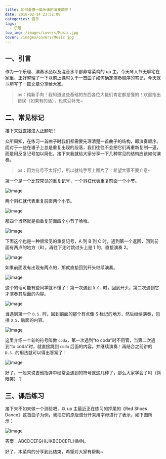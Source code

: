 ```yaml
---
title: 如何看懂一篇乐谱的演奏顺序？
date: 2018-02-14 23:52:08
categories: 音乐
tags:
  - 乐理
top_img: /images/covers/Music.jpg
cover: /images/covers/Music.jpg
---
```


## 一、引言

作为一个乐理、演奏水品以及混音水平都非常菜鸡的 up 主，今天琴人节无聊宅在家里，正好整理了一下以前上课时关于一首曲子如何确定演奏顺序的笔记，今天就斗胆写了一篇文章分享给大家。

> ps：纯新手向！我知道这些基础的东西各位大佬们肯定都是懂的！欢迎指出错误（如果有的话），也欢迎补充~

## 二、常见标记

接下来就直接进入正题吧！

众所周知，在练习一首曲子时我们都需要先理清楚一首曲子的结构，即演奏顺序。而对于一些在谱子上总是重复出现的段落，我们往往不会把它们再重新复制一遍，而是用反复记号加以简化，接下来我就给大家分享一下几种常见的结构应该如何演奏。

> ps：因为符号不太好打，所以就纯手写上图片了！希望大家不要介意~

第一个是一个比较常见的重复记号，一个斜杠代表重复前面一个小节。

![image](/images/Music/乐理/1.png)

两个斜杠就代表重复前面两个小节。

![image](/images/Music/乐理/2.png)

那四个当然就是指重复前面四个小节了哈哈。

![image](/images/Music/乐理/3.png)

下面这个也是一种很常见的重复记号，A 到 B 到 C 时，遇到第一个返回，回到前面有两点的地方（B），再往下走时跳过头上是 1 的，直接演奏 2。

![image](/images/Music/乐理/4.png)

如果前面没有出现有两点的，那就直接回到开头继续演奏。

![image](/images/Music/乐理/5.png)

这个的话可能有些同学就不懂了！第一次遇到 `D.C.` 时，回到开头，第二次遇到它才演奏其后面的内容。

![image](/images/Music/乐理/6.png)

当遇到第一个 `D.S.` 时，回到前面的那个有点像 S 标记的地方，然后继续演奏，包括 `D.S.` 后面的内容。

![image](/images/Music/乐理/7.png)

这里介绍一个新的符号叫做 `coda`，第一次遇到“to coda”时不用管，当第二次遇到“to coda”时，就直接跳到 `coda` 后面的内容，并继续演奏！再结合之前讲的 `D.S.` 的用法就可以得出答案了！

![image](/images/Music/乐理/8.png)

好了，一般来说吉他指弹中经常会遇到的符号就这几种了，那么大家学会了吗（斜眼笑）？

## 三、课后练习

接下来不如来做一个测验吧，以 up 主最近正在练习的押尾的《Red Shoes Dance》这首曲子为例，我把它的原版谱分开来用字母进行了表示，如下图所示：

![image](/images/Music/乐理/9.png)

答案：ABCDCEFGHIJIKBCDCEFLHIMN。

好了，本菜鸡的分享到此结束，希望对大家有帮助~
